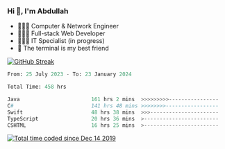 <h3>Hi 👋, I'm Abdullah</h3>

- 👷🏼‍♂️ Computer & Network Engineer
- 👨🏻‍💻 Full-stack Web Developer
- 👨🏻‍💻 IT Specialist (in progress)
- 🖤 The terminal is my best friend

[![GitHub Streak](https://streak-stats.demolab.com?user=al3bad&theme=transparent&date_format=j%20M%5B%20Y%5D)](https://git.io/streak-stats)

<!--START_SECTION:waka-->

```python
From: 25 July 2023 - To: 23 January 2024

Total Time: 458 hrs

Java                       161 hrs 2 mins  >>>>>>>>>----------------   34.96 %
C#                         141 hrs 48 mins >>>>>>>>-----------------   30.78 %
Swift                      48 hrs 38 mins  >>>----------------------   10.56 %
TypeScript                 20 hrs 36 mins  >------------------------   04.47 %
CSHTML                     16 hrs 25 mins  >------------------------   03.57 %
```

<!--END_SECTION:waka-->

<p>
  <a href="https://wakatime.com/@ce2a2aac-0d6b-4d65-b864-8a4bcaf12967"><img src="https://wakatime.com/badge/user/ce2a2aac-0d6b-4d65-b864-8a4bcaf12967.svg" alt="Total time coded since Dec 14 2019" /></a>
</p>
